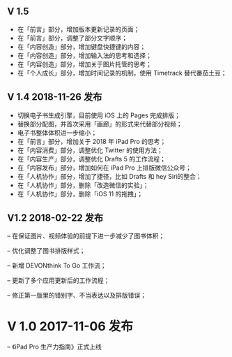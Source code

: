 ## V 1.5
- 在「前言」部分，增加版本更新记录的页面；
- 在「前言」部分，调整了部分文字顺序；
- 在「内容创造」部分，增加键盘快捷键的内容；
- 在「内容创造」部分，增加输入法的思考和选择；
- 在「内容创造」部分，增加关于图片托管的思考；
- 在「个人成长」部分，增加时间记录的机制，使用 Timetrack 替代番茄土豆；


## V 1.4 2018-11-26 发布

- 切换电子书生成引擎，目前使用 iOS 上的 Pages 完成排版；
- 替换部分配图，并首次采用「画廊」的形式来代替部分视频；
- 电子书整体体积进一步缩小；
- 在「前言」部分，增加关于 2018 年 iPad Pro 的思考；
- 在「内容消费」部分，调整优化 Twitter 的使用方法；
- 在「内容生产」部分，调整优化 Drafts 5 的工作流程；
- 在「内容发布」部分，增加如何在 iPad Pro 上排版微信公众号；
- 在「人机协作」部分，增加了捷径，比如 Drafts 和 hey Siri的整合；
- 在「人机协作」部分，删除「改造微信的实验」；
- 在「人机协作」部分，删除「iOS 11 的拖拽」；



## V1.2 2018-02-22 发布

– 在保证图片、视频体验的前提下进一步减少了图书体积；

– 优化调整了图书排版样式；

– 新增 DEVONthink To Go 工作流；

– 更新了多个应用更新后的工作流程；

– 修正第一版里的错别字、不当表达以及排版错误；

# V 1.0 2017-11-06 发布

– 《iPad Pro 生产力指南》正式上线
